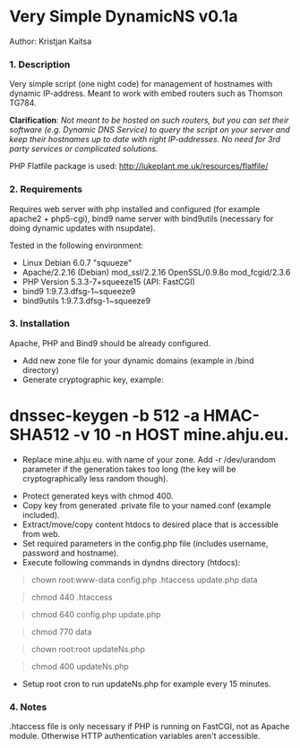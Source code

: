 Very Simple DynamicNS v0.1a
=======
Author: Kristjan Kaitsa

### 1. Description
Very simple script (one night code) for management of hostnames with dynamic IP-address.
Meant to work with embed routers such as Thomson TG784.

__Clarification__: _Not meant to be hosted on such routers, but you can set their software_
_(e.g. Dynamic DNS Service) to query the script on your server and keep their hostnames up_
_to date with right IP-addresses. No need for 3rd party services or complicated solutions._

PHP Flatfile package is used: http://lukeplant.me.uk/resources/flatfile/

### 2. Requirements

Requires web server with php installed and configured (for example apache2 + php5-cgi),
bind9 name server with bind9utils (necessary for doing dynamic updates with nsupdate).

Tested in the following environment:
* Linux Debian 6.0.7 "squueze"
* Apache/2.2.16 (Debian) mod_ssl/2.2.16 OpenSSL/0.9.8o mod_fcgid/2.3.6
* PHP Version 5.3.3-7+squeeze15 (API: FastCGI)
* bind9 1:9.7.3.dfsg-1~squeeze9
* bind9utils 1:9.7.3.dfsg-1~squeeze9

### 3. Installation
Apache, PHP and Bind9 should be already configured.

* Add new zone file for your dynamic domains (example in /bind directory)
* Generate cryptographic key, example:
# dnssec-keygen -b 512 -a HMAC-SHA512 -v 10 -n HOST mine.ahju.eu.
- Replace mine.ahju.eu. with name of your zone. Add -r /dev/urandom parameter if the
generation takes too long (the key will be cryptographically less random though).
* Protect generated keys with chmod 400.
* Copy key from generated .private file to your named.conf (example included).
* Extract/move/copy content htdocs to desired place that is accessible from web.
* Set required parameters in the config.php file (includes username, password and hostname).
* Execute following commands in dyndns directory (htdocs):

> chown root:www-data config.php .htaccess update.php data

> chmod 440 .htaccess

> chmod 640 config.php update.php

> chmod 770 data

> chown root:root updateNs.php

> chmod 400 updateNs.php

* Setup root cron to run updateNs.php for example every 15 minutes.

### 4. Notes

.htaccess file is only necessary if PHP is running on FastCGI, not as Apache module.
Otherwise HTTP authentication variables aren't accessible.
